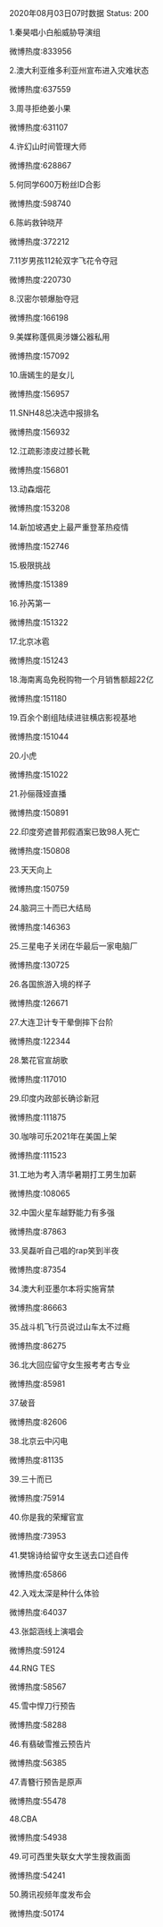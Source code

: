 2020年08月03日07时数据
Status: 200

1.秦昊唱小白船威胁导演组

微博热度:833956

2.澳大利亚维多利亚州宣布进入灾难状态

微博热度:637559

3.周寻拒绝姜小果

微博热度:631107

4.许幻山时间管理大师

微博热度:628867

5.何同学600万粉丝ID合影

微博热度:598740

6.陈屿救钟晓芹

微博热度:372212

7.11岁男孩112轮双字飞花令夺冠

微博热度:220730

8.汉密尔顿爆胎夺冠

微博热度:166198

9.美媒称蓬佩奥涉嫌公器私用

微博热度:157092

10.唐嫣生的是女儿

微博热度:156957

11.SNH48总决选中报排名

微博热度:156932

12.江疏影漆皮过膝长靴

微博热度:156801

13.动森烟花

微博热度:153208

14.新加坡遇史上最严重登革热疫情

微博热度:152746

15.极限挑战

微博热度:151389

16.孙芮第一

微博热度:151322

17.北京冰雹

微博热度:151243

18.海南离岛免税购物一个月销售额超22亿

微博热度:151180

19.百余个剧组陆续进驻横店影视基地

微博热度:151044

20.小虎

微博热度:151022

21.孙俪薇娅直播

微博热度:150891

22.印度旁遮普邦假酒案已致98人死亡

微博热度:150808

23.天天向上

微博热度:150759

24.脑洞三十而已大结局

微博热度:146363

25.三星电子关闭在华最后一家电脑厂

微博热度:130725

26.各国旅游入境的样子

微博热度:126671

27.大连卫计专干晕倒摔下台阶

微博热度:122344

28.繁花官宣胡歌

微博热度:117010

29.印度内政部长确诊新冠

微博热度:111875

30.咖啡可乐2021年在美国上架

微博热度:111523

31.工地为考入清华暑期打工男生加薪

微博热度:108065

32.中国火星车越野能力有多强

微博热度:87863

33.吴磊听自己唱的rap笑到半夜

微博热度:87354

34.澳大利亚墨尔本将实施宵禁

微博热度:86663

35.战斗机飞行员说过山车太不过瘾

微博热度:86275

36.北大回应留守女生报考考古专业

微博热度:85981

37.破音

微博热度:82606

38.北京云中闪电

微博热度:81135

39.三十而已

微博热度:75914

40.你是我的荣耀官宣

微博热度:73953

41.樊锦诗给留守女生送去口述自传

微博热度:65866

42.入戏太深是种什么体验

微博热度:64037

43.张韶涵线上演唱会

微博热度:59124

44.RNG TES

微博热度:58567

45.雪中悍刀行预告

微博热度:58288

46.有翡破雪推云预告片

微博热度:56385

47.青簪行预告是原声

微博热度:55478

48.CBA

微博热度:54938

49.可可西里失联女大学生搜救画面

微博热度:54241

50.腾讯视频年度发布会

微博热度:50174

